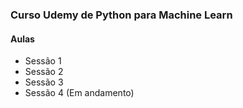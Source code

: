 ### Curso Udemy de Python para Machine Learn

#### Aulas

- Sessão 1
- Sessão 2
- Sessão 3
- Sessão 4 (Em andamento)
